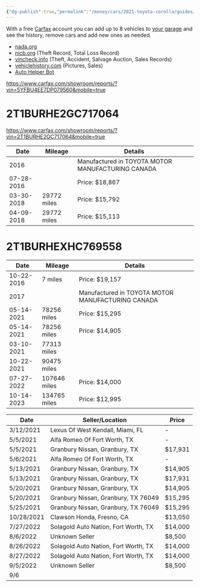 ```yaml
---
{"dg-publish":true,"permalink":"/money/cars/2021-toyota-corolla/guides/check-car-s-history-and-value/","created":"Jan 26, 2024, 1:11 PM"}
---
```


With a free [Carfax](https://www.carfax.com/vehicle-history-reports/) account you can add up to 8 vehicles to [your garage](https://www.carfax.com/Service/garage) and see the history, remove cars and add new ones as needed.

- [nada.org](https://www.nada.org/)
- [nicb.org](https://www.nicb.org/vincheck) (Theft Record, Total Loss Record)
- [vincheck.info](https://vincheck.info/) (Theft, Accident, Salvage Auction, Sales Records)
- [vehiclehistory.com](https://www.vehiclehistory.com/) (Pictures, Sales)
- [Auto Helper Bot](https://autohelperbot.com/en/car/5YFEPMAE5MP154170_48598241)

https://www.carfax.com/showroom/reports/?vin=5YFBU4EE7DP079560&mobile=true

# 2T1BURHE2GC717064

https://www.carfax.com/showroom/reports/?vin=2T1BURHE2GC717064&mobile=true

| Date | Mileage | Details |
| ---- | ---- | ---- |
| 2016 |  | Manufactured in TOYOTA MOTOR MANUFACTURING CANADA |
| 07-28-2016 |  | Price: $18,867 |
| 03-30-2018 | 29772 miles | Price: $15,792 |
| 04-09-2018 | 29772 miles | Price: $15,113 |

# 2T1BURHEXHC769558

| Date | Mileage | Details |
| ---- | ---- | ---- |
| 10-22-2016 | 7 miles | Price: $19,157 |
| 2017 |  | Manufactured in TOYOTA MOTOR MANUFACTURING CANADA |
| 05-14-2021 | 78256 miles | Price: $15,295 |
| 05-14-2021 | 78256 miles | Price: $14,905 |
| 03-10-2021 | 77313 miles |  |
| 10-22-2021 | 90475 miles |  |
| 07-27-2022 | 107646 miles | Price: $14,000 |
| 10-14-2023 | 134765 miles | Price: $12,995 |

| Date       | Seller/Location                    | Price   |
|------------|------------------------------------|---------|
| 3/12/2021  | Lexus Of West Kendall, Miami, FL    | -       |
| 5/5/2021   | Alfa Romeo Of Fort Worth, TX        | -       |
| 5/5/2021   | Granbury Nissan, Granbury, TX       | $17,931 |
| 5/6/2021   | Alfa Romeo Of Fort Worth, TX        | -       |
| 5/13/2021  | Granbury Nissan, Granbury, TX       | $14,905 |
| 5/13/2021  | Granbury Nissan, Granbury, TX       | $17,931 |
| 5/20/2021  | Granbury Nissan, Granbury, TX       | $14,905 |
| 5/20/2021  | Granbury Nissan, Granbury, TX 76049 | $15,295 |
| 5/25/2021  | Granbury Nissan, Granbury, TX 76049 | $15,295 |
| 10/28/2021 | Clawson Honda, Fresno, CA           | $13,050 |
| 7/27/2022  | Solagold Auto Nation, Fort Worth, TX| $14,000 |
| 8/6/2022   | Unknown Seller                      | $8,500  |
| 8/26/2022  | Solagold Auto Nation, Fort Worth, TX| $14,000 |
| 8/27/2022  | Solagold Auto Nation, Fort Worth, TX| $14,000 |
| 9/5/2022   | Unknown Seller                      | $8,500  |
| 9/6
